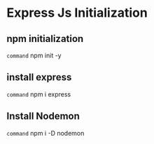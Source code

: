 # Express Js Initialization

## npm initialization
```command```
npm init -y


## install express
```command```
npm i express

## Install Nodemon
```command```
npm i -D nodemon
